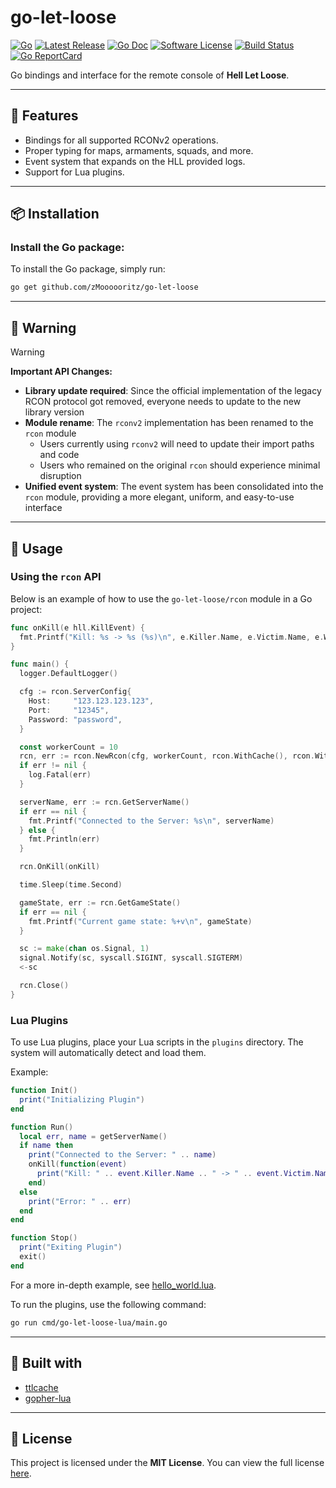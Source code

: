go-let-loose
======

[![Go](https://img.shields.io/badge/Go-blue.svg?style=for-the-badge&logo=go)](https://go.dev/)
[![Latest Release](https://img.shields.io/github/release/zMoooooritz/go-let-loose.svg?style=for-the-badge)](https://github.com/zMoooooritz/go-let-loose/releases)
[![Go Doc](https://img.shields.io/badge/godoc-reference-blue.svg?style=for-the-badge)](https://pkg.go.dev/github.com/zMoooooritz/go-let-loose)
[![Software License](https://img.shields.io/badge/license-MIT-blue.svg?style=for-the-badge)](/LICENSE)
[![Build Status](https://img.shields.io/github/actions/workflow/status/zMoooooritz/go-let-loose/build.yml?branch=master&style=for-the-badge)](https://github.com/zMoooooritz/go-let-loose/actions)
[![Go ReportCard](https://goreportcard.com/badge/github.com/zMoooooritz/go-let-loose?style=for-the-badge)](https://goreportcard.com/report/zMoooooritz/go-let-loose)

Go bindings and interface for the remote console of **Hell Let Loose**.

---

## 🚀 Features

- Bindings for all supported RCONv2 operations.
- Proper typing for maps, armaments, squads, and more.
- Event system that expands on the HLL provided logs.
- Support for Lua plugins.

---

## 📦 Installation

### Install the Go package:

To install the Go package, simply run:

```bash
go get github.com/zMoooooritz/go-let-loose
```

---

## 🚨 Warning

> [!WARNING]
> **Important API Changes:**
>
> - **Library update required**: Since the official implementation of the legacy RCON protocol got removed, everyone needs to update to the new library version
> - **Module rename**: The `rconv2` implementation has been renamed to the `rcon` module
>   - Users currently using `rconv2` will need to update their import paths and code
>   - Users who remained on the original `rcon` should experience minimal disruption
> - **Unified event system**: The event system has been consolidated into the `rcon` module, providing a more elegant, uniform, and easy-to-use interface

---

## 📖 Usage

### Using the `rcon` API

Below is an example of how to use the `go-let-loose/rcon` module in a Go project:

```go
func onKill(e hll.KillEvent) {
  fmt.Printf("Kill: %s -> %s (%s)\n", e.Killer.Name, e.Victim.Name, e.Weapon.Name)
}

func main() {
  logger.DefaultLogger()

  cfg := rcon.ServerConfig{
    Host:     "123.123.123.123",
    Port:     "12345",
    Password: "password",
  }

  const workerCount = 10
  rcn, err := rcon.NewRcon(cfg, workerCount, rcon.WithCache(), rcon.WithEvents())
  if err != nil {
    log.Fatal(err)
  }

  serverName, err := rcn.GetServerName()
  if err == nil {
    fmt.Printf("Connected to the Server: %s\n", serverName)
  } else {
    fmt.Println(err)
  }

  rcn.OnKill(onKill)

  time.Sleep(time.Second)

  gameState, err := rcn.GetGameState()
  if err == nil {
    fmt.Printf("Current game state: %+v\n", gameState)
  }

  sc := make(chan os.Signal, 1)
  signal.Notify(sc, syscall.SIGINT, syscall.SIGTERM)
  <-sc

  rcn.Close()
}
```

### Lua Plugins

To use Lua plugins, place your Lua scripts in the `plugins` directory. The system will automatically detect and load them.

Example:

```lua
function Init()
  print("Initializing Plugin")
end

function Run()
  local err, name = getServerName()
  if name then
    print("Connected to the Server: " .. name)
    onKill(function(event)
      print("Kill: " .. event.Killer.Name .. " -> " .. event.Victim.Name .. " (" .. event.Weapon.Name .. ")")
    end)
  else
    print("Error: " .. err)
  end
end

function Stop()
  print("Exiting Plugin")
  exit()
end
```

For a more in-depth example, see [hello_world.lua](https://github.com/zMoooooritz/go-let-loose/blob/master/plugins/hello_world.lua).

To run the plugins, use the following command:

```bash
go run cmd/go-let-loose-lua/main.go
```

---

## 🔧 Built with

- [ttlcache](https://github.com/jellydator/ttlcache)
- [gopher-lua](https://github.com/yuin/gopher-lua)

---

## 📄 License

This project is licensed under the **MIT License**. You can view the full license [here](https://github.com/zMoooooritz/go-let-loose/blob/master/LICENSE).
